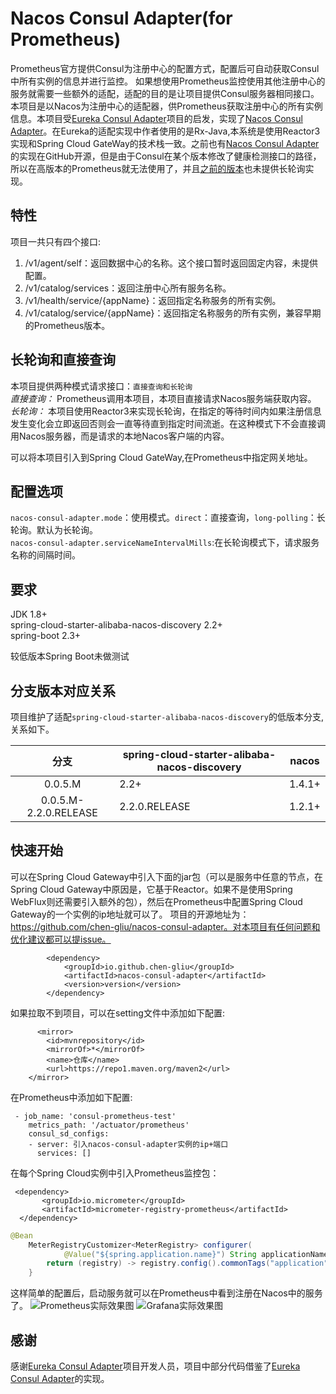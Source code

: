 # Nacos Consul Adapter(for Prometheus)
Prometheus官方提供Consul为注册中心的配置方式，配置后可自动获取Consul中所有实例的信息并进行监控。  如果想使用Prometheus监控使用其他注册中心的服务就需要一些额外的适配，适配的目的是让项目提供Consul服务器相同接口。  
本项目是以Nacos为注册中心的适配器，供Prometheus获取注册中心的所有实例信息。本项目受<a href='https://github.com/twinformatics/eureka-consul-adapter'>Eureka Consul Adapter</a>项目的启发，实现了<a href = 'https://github.com/chen-gliu/nacos-consul-adapter'>Nacos Consul Adapter</a>。在Eureka的适配实现中作者使用的是Rx-Java,本系统是使用Reactor3实现和Spring Cloud GateWay的技术栈一致。之前也有<a href='https://github.com/yueyemisi/nacos-consul-adapter'>Nacos Consul Adapter</a>的实现在GitHub开源，但是由于Consul在某个版本修改了健康检测接口的路径，所以在高版本的Prometheus就无法使用了，并且<a href = 'https://github.com/yueyemisi/nacos-consul-adapter'>之前的版本</a>也未提供长轮询实现。  

## 特性
项目一共只有四个接口:  
1. /v1/agent/self：返回数据中心的名称。这个接口暂时返回固定内容，未提供配置。
2. /v1/catalog/services：返回注册中心所有服务名称。
3. /v1/health/service/{appName}：返回指定名称服务的所有实例。
4. /v1/catalog/service/{appName}：返回指定名称服务的所有实例，兼容早期的Prometheus版本。

## 长轮询和直接查询  
本项目提供两种模式请求接口：`直接查询和长轮询`  
*直接查询：* Prometheus调用本项目，本项目直接请求Nacos服务端获取内容。  
*长轮询：* 本项目使用Reactor3来实现长轮询，在指定的等待时间内如果注册信息发生变化会立即返回否则会一直等待直到指定时间流逝。在这种模式下不会直接调用Nacos服务器，而是请求的本地Nacos客户端的内容。  

可以将本项目引入到Spring Cloud GateWay,在Prometheus中指定网关地址。  

## 配置选项
`nacos-consul-adapter.mode`：使用模式。`direct`：直接查询，`long-polling`：长轮询。默认为长轮询。  
`nacos-consul-adapter.serviceNameIntervalMills`:在长轮询模式下，请求服务名称的间隔时间。  


## 要求
JDK 1.8+  
spring-cloud-starter-alibaba-nacos-discovery 2.2+  
spring-boot 2.3+  

较低版本Spring Boot未做测试


## 分支版本对应关系
项目维护了适配`spring-cloud-starter-alibaba-nacos-discovery`的低版本分支, 关系如下。

|          分支           | spring-cloud-starter-alibaba-nacos-discovery | nacos  |
|:---------------------:|----------------------------------------------|--------|
|        0.0.5.M        | 2.2+                                         | 1.4.1+ |
| 0.0.5.M-2.2.0.RELEASE | 2.2.0.RELEASE                                | 1.2.1+ |



## 快速开始  
可以在Spring Cloud Gateway中引入下面的jar包（可以是服务中任意的节点，在Spring Cloud Gateway中原因是，它基于Reactor。如果不是使用Spring WebFlux则还需要引入额外的包），然后在Prometheus中配置Spring Cloud Gateway的一个实例的ip地址就可以了。
项目的开源地址为：https://github.com/chen-gliu/nacos-consul-adapter。对本项目有任何问题和优化建议都可以提issue。
```
        <dependency>
            <groupId>io.github.chen-gliu</groupId>
            <artifactId>nacos-consul-adapter</artifactId>
            <version>version</version>
        </dependency> 
```
如果拉取不到项目，可以在setting文件中添加如下配置:
```$xslt
      <mirror>
		<id>mvnrepository</id>
		<mirrorOf>*</mirrorOf>
		<name>仓库</name>
		<url>https://repo1.maven.org/maven2</url>
	</mirror>
```
在Prometheus中添加如下配置:  
```
 - job_name: 'consul-prometheus-test'
    metrics_path: '/actuator/prometheus'
    consul_sd_configs:
    - server: 引入nacos-consul-adapter实例的ip+端口
      services: []
```
在每个Spring Cloud实例中引入Prometheus监控包：
```
 <dependency>
       <groupId>io.micrometer</groupId>
       <artifactId>micrometer-registry-prometheus</artifactId>
  </dependency>
```
```java
@Bean
    MeterRegistryCustomizer<MeterRegistry> configurer(
            @Value("${spring.application.name}") String applicationName) {
        return (registry) -> registry.config().commonTags("application", applicationName);
    }
```
这样简单的配置后，启动服务就可以在Prometheus中看到注册在Nacos中的服务了。
![Prometheus实际效果图](https://img-blog.csdnimg.cn/20210626171800141.png?x-oss-process=image/watermark,type_ZmFuZ3poZW5naGVpdGk,shadow_10,text_aHR0cHM6Ly9ibG9nLmNzZG4ubmV0L0xDQlVTSElIQUhB,size_16,color_FFFFFF,t_70)
![Grafana实际效果图](https://img-blog.csdnimg.cn/20210626172040746.png?x-oss-process=image/watermark,type_ZmFuZ3poZW5naGVpdGk,shadow_10,text_aHR0cHM6Ly9ibG9nLmNzZG4ubmV0L0xDQlVTSElIQUhB,size_16,color_FFFFFF,t_70)
## 感谢  
感谢<a href='https://github.com/twinformatics/eureka-consul-adapter'>Eureka Consul Adapter</a>项目开发人员，项目中部分代码借鉴了<a href='https://github.com/twinformatics/eureka-consul-adapter'>Eureka Consul Adapter</a>的实现。

